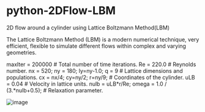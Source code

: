# python-2DFlow-LBM
2D flow around a cylinder using Lattice Boltzmann Method(LBM)

The Lattice Boltzmann Method (LBM) is a modern numerical technique, very efficient, 
flexible to simulate different flows within complex and varying geometries.

maxIter = 200000 # Total number of time iterations.
Re      = 220.0  # Reynolds number.
nx = 520; ny = 180; ly=ny-1.0; q = 9 # Lattice dimensions and populations.
cx = nx/4; cy=ny/2; r=ny/9;          # Coordinates of the cylinder.
uLB     = 0.04                       # Velocity in lattice units.
nulb    = uLB*r/Re; omega = 1.0 / (3.*nulb+0.5); # Relaxation parameter.


![image](https://github.com/weisting-sinica/python-2DFlow-LBM/blob/master/lbmFlowAroundCylinder.gif)
